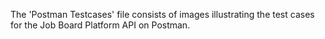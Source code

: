 The 'Postman Testcases' file consists of images illustrating the test cases for the Job Board Platform API on Postman.
